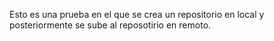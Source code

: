 Esto es una prueba en el que se crea un repositorio en local y posteriormente se sube al reposotirio en remoto.
